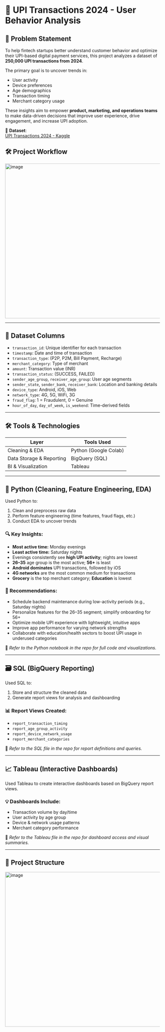 # 🏦 UPI Transactions 2024 - User Behavior Analysis

## 🚀 Problem Statement

To help fintech startups better understand customer behavior and optimize their UPI-based digital payment services, this project analyzes a dataset of **250,000 UPI transactions from 2024**.

The primary goal is to uncover trends in:
- User activity
- Device preferences
- Age demographics
- Transaction timing
- Merchant category usage

These insights aim to empower **product, marketing, and operations teams** to make data-driven decisions that improve user experience, drive engagement, and increase UPI adoption.

📂 **Dataset**:  
[UPI Transactions 2024 - Kaggle](https://www.kaggle.com/datasets/skullagos5246/upi-transactions-2024-dataset)


## 🛠️ Project Workflow
<img width="1163" height="503" alt="image" src="https://github.com/user-attachments/assets/c5071d20-7916-4200-94e9-24b538d06f7c" />


---

## 🧾 Dataset Columns

- `transaction_id`: Unique identifier for each transaction  
- `timestamp`: Date and time of transaction  
- `transaction_type`: (P2P, P2M, Bill Payment, Recharge)  
- `merchant_category`: Type of merchant  
- `amount`: Transaction value (INR)  
- `transaction_status`: (SUCCESS, FAILED)  
- `sender_age_group`, `receiver_age_group`: User age segments  
- `sender_state`, `sender_bank`, `receiver_bank`: Location and banking details  
- `device_type`: Android, iOS, Web  
- `network_type`: 4G, 5G, WiFi, 3G  
- `fraud_flag`: 1 = Fraudulent, 0 = Genuine  
- `hour_of_day`, `day_of_week`, `is_weekend`: Time-derived fields  

---

## 🛠️ Tools & Technologies

| Layer       | Tools Used            |
|-------------|------------------------|
| Cleaning & EDA | Python (Google Colab) |
| Data Storage & Reporting | BigQuery (SQL)         |
| BI & Visualization | Tableau                 |

---

## 🐍 Python (Cleaning, Feature Engineering, EDA)

Used Python to:
1. Clean and preprocess raw data
2. Perform feature engineering (time features, fraud flags, etc.)
3. Conduct EDA to uncover trends

### 🔍 Key Insights:
- **Most active time:** Monday evenings  
- **Least active time:** Saturday nights  
- Evenings consistently see **high UPI activity**; nights are lowest  
- **26–35** age group is the most active; **56+** is least  
- **Android dominates** UPI transactions, followed by iOS  
- **4G networks** are the most common medium for transactions  
- **Grocery** is the top merchant category; **Education** is lowest  

### 📌 Recommendations:
- Schedule backend maintenance during low-activity periods (e.g., Saturday nights)
- Personalize features for the 26–35 segment; simplify onboarding for 56+
- Optimize mobile UPI experience with lightweight, intuitive apps
- Improve app performance for varying network strengths
- Collaborate with education/health sectors to boost UPI usage in underused categories

📄 _Refer to the Python notebook in the repo for full code and visualizations._

---

## 🗃️ SQL (BigQuery Reporting)

Used SQL to:
1. Store and structure the cleaned data
2. Generate report views for analysis and dashboarding

### 📊 Report Views Created:
- `report_transaction_timing`
- `report_age_group_activity`
- `report_device_network_usage`
- `report_merchant_categories`

📄 _Refer to the SQL file in the repo for report definitions and queries._

---

## 📈 Tableau (Interactive Dashboards)

Used Tableau to create interactive dashboards based on BigQuery report views.

### 💡 Dashboards Include:
- Transaction volume by day/time
- User activity by age group
- Device & network usage patterns
- Merchant category performance

📄 _Refer to the Tableau file in the repo for dashboard access and visual summaries._

---

## 📁 Project Structure
<img width="1163" height="503" alt="image" src="https://github.com/user-attachments/assets/c5071d20-7916-4200-94e9-24b538d06f7c" />

